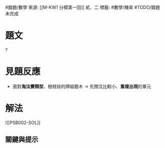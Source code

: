 #錯題/數學 
來源: [[M-KW1 分模第一回]] 貳、二
標籤: #數學/機率 #TODO/錯題未完成 

# 題文

?
# 見題反應
- 面對**淘汰賽類型**、樹枝狀的牌組題木 -> 先關注比較小、**重複出現**的單元

# 解法
![[PSB002-SOL]]
## 關鍵與提示